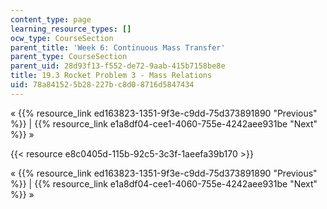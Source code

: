 ```yaml
---
content_type: page
learning_resource_types: []
ocw_type: CourseSection
parent_title: 'Week 6: Continuous Mass Transfer'
parent_type: CourseSection
parent_uid: 28d93f13-f552-de72-9aab-415b7158be8e
title: 19.3 Rocket Problem 3 - Mass Relations
uid: 78a84152-5b28-227b-c8d0-8716d5847434
---
```


« {{% resource_link ed163823-1351-9f3e-c9dd-75d373891890 "Previous" %}} | {{% resource_link e1a8df04-cee1-4060-755e-4242aee931be "Next" %}} »

{{< resource e8c0405d-115b-92c5-3c3f-1aeefa39b170 >}}

« {{% resource_link ed163823-1351-9f3e-c9dd-75d373891890 "Previous" %}} | {{% resource_link e1a8df04-cee1-4060-755e-4242aee931be "Next" %}} »